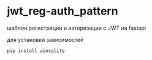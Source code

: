 # jwt_reg-auth_pattern
шаблон регистрации и авторизации с JWT на fastapi


для установки зависимостей
```
pip install aiosqlite
```

